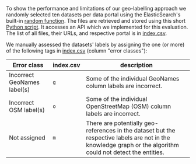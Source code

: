 To show the performance and limitations of our geo-labelling approach we randomly selected ten datasets per data portal using the ElasticSearch's built-in [random function](https://www.elastic.co/guide/en/elasticsearch/guide/current/random-scoring.html).
The files are retrieved and stored using this short [Python script](generate_random_samples.py). It accesses an API which we implemented for this evaluation. The list of all files, their URLs, and respective portal is in [index.csv](index.csv).

We manually assessed the datasets' labels by assigning the one (or more) of the following tags in [index.csv](index.csv) (column "error classes"):

| Error class                 |  index.csv  | description |
| -------------               |-----  |-----|
| Incorrect GeoNames label(s) | `g`   |  Some of the individual GeoNames column labels are incorrect.  |
| Incorrect OSM label(s)      | `o`   |  Some of the individual OpenStreetMap (OSM) column labels are incorrect.  |
| Not assigned                | `m`   |  There are potentially geo-references in the dataset but the respective labels are not in the knowledge graph or the algorithm could not detect the entities.  |
